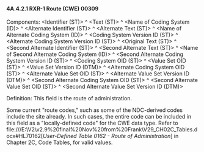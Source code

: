 #### 4A.4.2.1 RXR-1 Route (CWE) 00309

Components: &lt;Identifier (ST)> ^ &lt;Text (ST)> ^ &lt;Name of Coding System (ID)> ^ &lt;Alternate Identifier (ST)> ^ &lt;Alternate Text (ST)> ^ &lt;Name of Alternate Coding System (ID)> ^ &lt;Coding System Version ID (ST)> ^ &lt;Alternate Coding System Version ID (ST)> ^ &lt;Original Text (ST)> ^ &lt;Second Alternate Identifier (ST)> ^ &lt;Second Alternate Text (ST)> ^ &lt;Name of Second Alternate Coding System (ID)> ^ &lt;Second Alternate Coding System Version ID (ST)> ^ &lt;Coding System OID (ST)> ^ &lt;Value Set OID (ST)> ^ &lt;Value Set Version ID (DTM)> ^ &lt;Alternate Coding System OID (ST)> ^ &lt;Alternate Value Set OID (ST)> ^ &lt;Alternate Value Set Version ID (DTM)> ^ &lt;Second Alternate Coding System OID (ST)> ^ &lt;Second Alternate Value Set OID (ST)> ^ &lt;Second Alternate Value Set Version ID (DTM)>

Definition: This field is the route of administration.

Some current "route codes," such as some of the NDC-derived codes include the site already. In such cases, the entire code can be included in this field as a "locally-defined code" for the CWE data type. Refer to file:///E:\V2\v2.9%20final%20Nov%20from%20Frank\V29_CH02C_Tables.docx#HL70162[_User-Defined Table 0162 - Route of Administration_] in Chapter 2C, Code Tables, for valid values.
